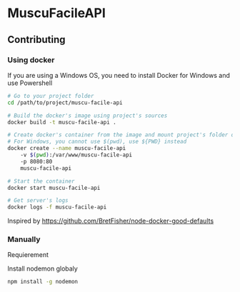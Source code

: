 # MuscuFacileAPI

## Contributing

### Using docker
If you are using a Windows OS, you need to install Docker for Windows and use Powershell

```bash
# Go to your project folder
cd /path/to/project/muscu-facile-api

# Build the docker's image using project's sources
docker build -t muscu-facile-api .

# Create docker's container from the image and mount project's folder on the container
# For Windows, you cannot use $(pwd), use ${PWD} instead
docker create --name muscu-facile-api
    -v $(pwd):/var/www/muscu-facile-api
    -p 8080:80
    muscu-facile-api

# Start the container
docker start muscu-facile-api

# Get server's logs
docker logs -f muscu-facile-api
```
Inspired by https://github.com/BretFisher/node-docker-good-defaults

### Manually

Requierement

Install nodemon globaly
```bash
npm install -g nodemon
```
